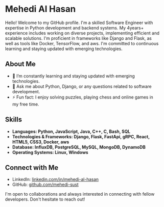 # Mehedi Al Hasan

Hello! Welcome to my GitHub profile. I'm a skilled Software Engineer with expertise in Python development and backend systems. My 4years+ experience includes working on diverse projects, implementing efficient and scalable solutions. I'm proficient in frameworks like Django and Flask, as well as tools like Docker, TensorFlow, and aws. I'm committed to continuous learning and staying updated with emerging technologies.

## About Me

- 🌱 I’m constantly learning and staying updated with emerging technologies.
- 💬 Ask me about Python, Django, or any questions related to software development.
- ⚡ Fun fact: I enjoy solving puzzles, playing chess and online games in my free time.

## Skills

- **Languages: Python, JavaScript, Java, C++, C, Bash, SQL**
- **Technologies & Frameworks: Django, Flask, FastApi, gRPC, React, HTML5, CSS3, Docker, aws**
- **Database: InfluxDB, PostgreSQL, MySQL, MongoDB, DynamoDB**
- **Operating Systems: Linux, Windows**

## Connect with Me

- LinkedIn: [linkedin.com/in/mehedi-al-hasan](https://www.linkedin.com/in/mehedi-al-hasan/)
- GitHub: [github.com/mehedi-sust](https://github.com/mehedi-sust)

I'm open to collaborations and always interested in connecting with fellow developers. Don't hesitate to reach out!
